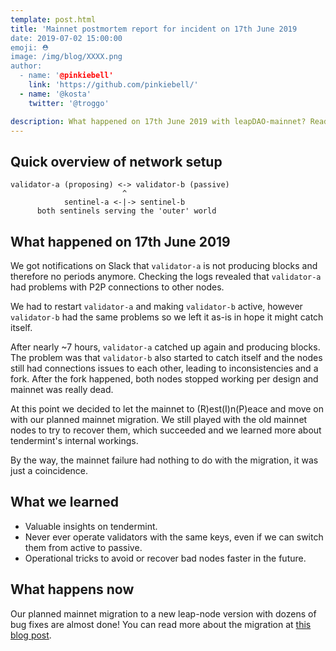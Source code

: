 ```yaml
---
template: post.html
title: 'Mainnet postmortem report for incident on 17th June 2019
date: 2019-07-02 15:00:00
emoji: ⛑
image: /img/blog/XXXX.png
author:
  - name: '@pinkiebell'
    link: 'https://github.com/pinkiebell/'
  - name: '@kosta'
    twitter: '@troggo'

description: What happened on 17th June 2019 with leapDAO-mainnet? Read on...
---
```


## Quick overview of network setup

```
validator-a (proposing) <-> validator-b (passive)
                         ^
            sentinel-a <-|-> sentinel-b
      both sentinels serving the 'outer' world
```

## What happened on 17th June 2019

We got notifications on Slack that `validator-a` is not producing blocks and therefore no periods anymore.
Checking the logs revealed that `validator-a` had problems with P2P connections to other nodes.

We had to restart `validator-a` and making `validator-b` active, however `validator-b` had the same problems so we
left it as-is in hope it might catch itself.

After nearly ~7 hours, `validator-a` catched up again and producing blocks.
The problem was that `validator-b` also started to catch itself and the nodes still had connections issues to each other,
leading to inconsistencies and a fork. After the fork happened, both nodes stopped working per design and mainnet was really dead.

At this point we decided to let the mainnet to (R)est(I)n(P)eace and move on with our planned mainnet migration.
We still played with the old mainnet nodes to try to recover them, which succeeded and we learned more about tendermint's internal workings.

By the way, the mainnet failure had nothing to do with the migration, it was just a coincidence.

## What we learned

- Valuable insights on tendermint.
- Never ever operate validators with the same keys, even if we can switch them from active to passive.
- Operational tricks to avoid or recover bad nodes faster in the future.

## What happens now

Our planned mainnet migration to a new leap-node version with dozens of bug fixes are almost done!
You can read more about the migration at [this blog post](https://leapdao.org/blog/mainnet-revamp/).
